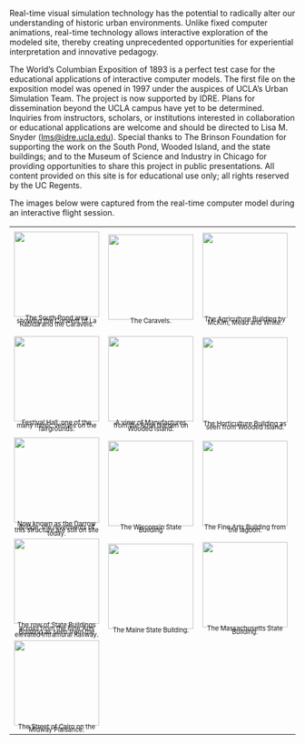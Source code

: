 Real-time visual simulation technology has the potential to radically alter our understanding of historic urban environments. Unlike fixed computer animations, real-time technology allows interactive exploration of the modeled site, thereby creating unprecedented opportunities for experiential interpretation and innovative pedagogy.

The World’s Columbian Exposition of 1893 is a perfect test case for the educational applications of interactive computer models. The first file on the exposition model was opened in 1997 under the auspices of UCLA’s Urban Simulation Team. The project is now supported by IDRE. Plans for dissemination beyond the UCLA campus have yet to be determined. Inquiries from instructors, scholars, or institutions interested in collaboration or educational applications are welcome and should be directed to Lisa M. Snyder (lms@idre.ucla.edu). Special thanks to The Brinson Foundation for supporting the work on the South Pond, Wooded Island, and the state buildings; and to the Museum of Science and Industry in Chicago for providing opportunities to share this project in public presentations. All content provided on this site is for educational use only; all rights reserved by the UC Regents.

The images below were captured from the real-time computer model during an interactive flight session.



<table>
<tr>
<td align="center"><img src="../images/WCE_ConventofLaRabida1_UCLA_Nov5_2015.jpg" height=150><span style="font-size:0.7em;line-height:0.5em">The South Pond area showing the Convent of La Rabida and the Caravels.</span></td>
<td align="center"><img src="../images/WCE_Caravels_UCLA_Nov5_2015.jpg" height=150><span style="font-size:0.7em;line-height:0.5em">The Caravels.</span></td>
<td align="center"><img src="../images/WCE_Agriculture_UCLA_Nov5_2015.jpg" height=150><span style="font-size:0.7em;line-height:0.5em">The Agriculture Building by McKim, Mead and White.</span></td>
<td align="center"><img src="../images/WCE_Manufactures_UCLA_Nov5_2015.jpg" height=150><span style="font-size:0.7em;line-height:0.5em">The Manufactures Building designed by George Post.</span></td>
<td align="center"><img src="../images/Trans_01_May10.jpg" height=150><span style="font-size:0.7em;line-height:0.5em">The main entry of the Transportation Building at the World’s Columbian Exposition held in Chicago in 1893.</span></td>
</tr><tr>
<td align="center"><img src="../images/WCE_FestivalHall_UCLA_Nov5_2015.jpg" height=150><span style="font-size:0.7em;line-height:0.5em">Festival Hall, one of the many music venues on the fairgrounds.</span></td>
<td align="center"><img src="../images/WCE_RoseGarden_UCLA_Nov5_2015.jpg" height=150><span style="font-size:0.7em;line-height:0.5em">A view of Manufactures from the Rose Garden on Wooded Island.</span></td>
<td align="center"><img src="../images/WCE_Horticulture_UCLA_Nov5_2015.jpg" height=150><span style="font-size:0.7em;line-height:0.5em">The Horticulture Building as seen from Wooded Island.</span></td>
<td align="center"><img src="../images/WomansTerrace1_Oct26.jpg" height=150><span style="font-size:0.7em;line-height:0.5em">The Woman’s Building designed by Sophia Hayden, the only woman responsible for one of the main exhibition halls.</span></td>
<td align="center"><img src="../images/WCE_Illinois_UCLA_Nov5_2015.jpg" height=150><span style="font-size:0.7em;line-height:0.5em">The Illinois State Building with Fine Arts visible to the right.</span></td>
</tr><tr>
<td align="center"><img src="../images/WCE_Bridge_UCLA_Nov5_2015.jpg" height=150><span style="font-size:0.7em;line-height:0.5em">Now known as the Darrow Bridge, the revetments of this structure are still on site today.</span></td>
<td align="center"><img src="../images/WCE_WisconsinStateBldg_UCLA_Nov19_2015.jpg" height=150><span style="font-size:0.7em;line-height:0.5em">The Wisconsin State Building</span></td>
<td align="center"><img src="../images/FineArts1_Oct26.jpg" height=150><span style="font-size:0.7em;line-height:0.5em">The Fine Arts Building from the lagoon.</span></td>
<td align="center"><img src="../images/FineArts2_Oct26.jpg" height=150><span style="font-size:0.7em;line-height:0.5em">The north face of the Fine Arts Building.</span></td>
<td align="center"><img src="../images/WCE_FineArtsBldg_Int_UCLA_Nov5_2015.jpg" height=150><span style="font-size:0.7em;line-height:0.5em">The interior of the Fine Arts Building combined classical detailing with modern building technology.</span></td>
</tr><tr>
<td align="center"><img src="../images/WCE_FineArtsBldg_UCLA_Nov5_2015.jpg" height=150><span style="font-size:0.7em;line-height:0.5em">The row of State Buildings across from the Fine Arts Building as seen from the elevated Intramural Railway.</span></td>
<td align="center"><img src="../images/WCE_MaineStateBldg_UCLA_Nov5_2015.jpg" height=150><span style="font-size:0.7em;line-height:0.5em">The Maine State Building.</span></td>
<td align="center"><img src="../images/WCE_MassStateBldg_UCLA_Nov5_2015.jpg" height=150><span style="font-size:0.7em;line-height:0.5em">The Massachusetts State Building.</span></td>
<td align="center"><img src="../images/WCE_LouisianaStateBldg_UCLA_Nov5_2015.jpg" height=150><span style="font-size:0.7em;line-height:0.5em">The Louisiana State Building.</span></td>
<td align="center"><img src="../images/WCE_LouisianaStateBldg_UCLA_Nov5_2015.jpg" height=150><span style="font-size:0.7em;line-height:0.5em">Fine Arts, as seen from the second floor porch of the Louisiana State Building.</span></td>
</tr><tr>
<td align="center"><img src="../images/StreetofCairo1_Oct26.jpg" height=150><span style="font-size:0.7em;line-height:0.5em">The Street of Cairo on the Midway Plaisance.</span></td>
</tr>
</table>